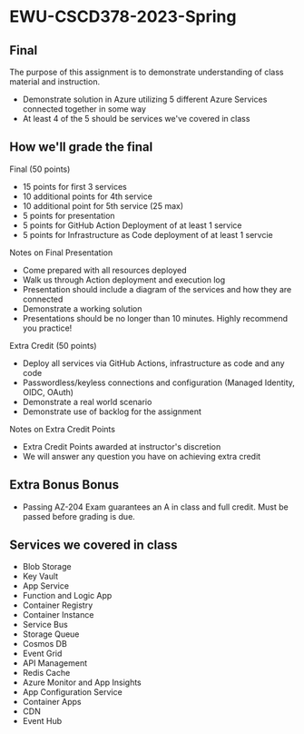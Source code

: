 # EWU-CSCD378-2023-Spring

## Final

The purpose of this assignment is to demonstrate understanding of class material and instruction.
- Demonstrate solution in Azure utilizing 5 different Azure Services connected together in some way
- At least 4 of the 5 should be services we've covered in class

## How we'll grade the final

Final (50 points)
- 15 points for first 3 services
- 10 additional points for 4th service
- 10 additional point for 5th service (25 max) 
- 5 points for presentation
- 5 points for GitHub Action Deployment of at least 1 service
- 5 points for Infrastructure as Code deployment of at least 1 servcie 

Notes on Final Presentation
- Come prepared with all resources deployed
- Walk us through Action deployment and execution log
- Presentation should include a diagram of the services and how they are connected
- Demonstrate a working solution
- Presentations should be no longer than 10 minutes. Highly recommend you practice!

Extra Credit (50 points)
- Deploy all services via GitHub Actions, infrastructure as code and any code
- Passwordless/keyless connections and configuration (Managed Identity, OIDC, OAuth)
- Demonstrate a real world scenario
- Demonstrate use of backlog for the assignment

Notes on Extra Credit Points
- Extra Credit Points awarded at instructor's discretion
- We will answer any question you have on achieving extra credit

## Extra Bonus Bonus
- Passing AZ-204 Exam guarantees an A in class and full credit. Must be passed before grading is due.

## Services we covered in class
- Blob Storage
- Key Vault
- App Service
- Function and Logic App
- Container Registry
- Container Instance
- Service Bus
- Storage Queue
- Cosmos DB
- Event Grid
- API Management
- Redis Cache
- Azure Monitor and App Insights
- App Configuration Service
- Container Apps
- CDN
- Event Hub
